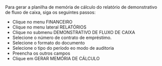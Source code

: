 Para gerar a planilha de memória de cálculo do relatório de demonstrativo de fluxo de caixa, siga os seguintes passos:

* Clique no menu FINANCEIRO
* Clique no menu lateral RELATÓRIOS
* Clique no submenu DEMONSTRATIVO DE FLUXO DE CAIXA
* Selecione o número de contrato de empréstimo.
* Selecione o formato do documento
* Selecione o tipo do período eo modo de auditoria
* Preencha os outros campos
* Clique em GERAR MEMÓRIA DE CÁLCULO